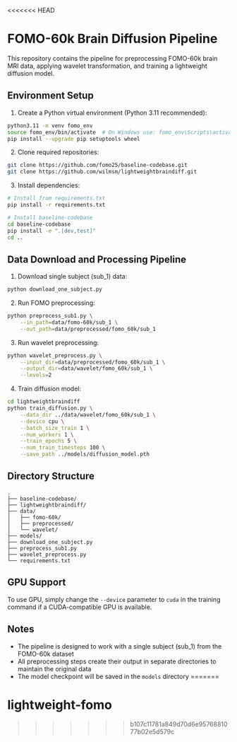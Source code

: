 <<<<<<< HEAD
# FOMO-60k Brain Diffusion Pipeline

This repository contains the pipeline for preprocessing FOMO-60k brain MRI data, applying wavelet transformation, and training a lightweight diffusion model.

## Environment Setup

1. Create a Python virtual environment (Python 3.11 recommended):
```bash
python3.11 -m venv fomo_env
source fomo_env/bin/activate  # On Windows use: fomo_env\Scripts\activate
pip install --upgrade pip setuptools wheel
```

2. Clone required repositories:
```bash
git clone https://github.com/fomo25/baseline-codebase.git
git clone https://github.com/wilmsm/lightweightbraindiff.git
```

3. Install dependencies:
```bash
# Install from requirements.txt
pip install -r requirements.txt

# Install baseline-codebase
cd baseline-codebase
pip install -e ".[dev,test]"
cd ..
```

## Data Download and Processing Pipeline

1. Download single subject (sub_1) data:
```bash
python download_one_subject.py
```

2. Run FOMO preprocessing:
```bash
python preprocess_sub1.py \
    --in_path=data/fomo-60k/sub_1 \
    --out_path=data/preprocessed/fomo_60k/sub_1
```

3. Run wavelet preprocessing:
```bash
python wavelet_preprocess.py \
    --input_dir=data/preprocessed/fomo_60k/sub_1 \
    --output_dir=data/wavelet/fomo_60k/sub_1 \
    --levels=2
```

4. Train diffusion model:
```bash
cd lightweightbraindiff
python train_diffusion.py \
    --data_dir ../data/wavelet/fomo_60k/sub_1 \
    --device cpu \
    --batch_size_train 1 \
    --num_workers 1 \
    --train_epochs 5 \
    --num_train_timesteps 100 \
    --save_path ../models/diffusion_model.pth
```

## Directory Structure
```
.
├── baseline-codebase/
├── lightweightbraindiff/
├── data/
│   ├── fomo-60k/
│   ├── preprocessed/
│   └── wavelet/
├── models/
├── download_one_subject.py
├── preprocess_sub1.py
├── wavelet_preprocess.py
└── requirements.txt
```

## GPU Support

To use GPU, simply change the `--device` parameter to `cuda` in the training command if a CUDA-compatible GPU is available.

## Notes

- The pipeline is designed to work with a single subject (sub_1) from the FOMO-60k dataset
- All preprocessing steps create their output in separate directories to maintain the original data
- The model checkpoint will be saved in the `models` directory
=======
# lightweight-fomo
>>>>>>> b107c11781a849d70d6e9576881077b02e5d579c
